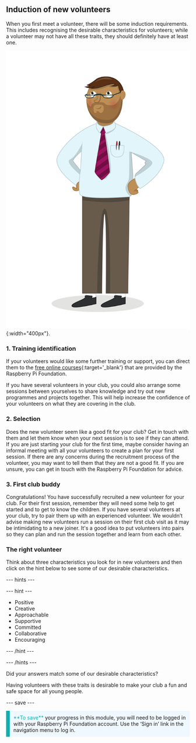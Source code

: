 ## Induction of new volunteers

When you first meet a volunteer, there will be some induction requirements. This includes recognising the desirable characteristics for volunteers; while a volunteer may not have all these traits, they should definitely have at least one.

![An adult volunteer.](images/10-Adult.png){:width="400px"}.
### 1. Training identification

If your volunteers would like some further training or support, you can direct them to the [free online courses](https://www.futurelearn.com/partners/raspberry-pi){:target='_blank'} that are provided by the Raspberry Pi Foundation.

If you have several volunteers in your club, you could also arrange some sessions between yourselves to share knowledge and try out new programmes and projects together. This will help increase the confidence of your volunteers on what they are covering in the club.

### 2. Selection

Does the new volunteer seem like a good fit for your club? Get in touch with them and let them know when your next session is to see if they can attend. If you are just starting your club for the first time, maybe consider having an informal meeting with all your volunteers to create a plan for your first session. If there are any concerns during the recruitment process of the volunteer, you may want to tell them that they are not a good fit. If you are unsure, you can get in touch with the Raspberry Pi Foundation for advice.

### 3. First club buddy

Congratulations! You have successfully recruited a new volunteer for your club. For their first session, remember they will need some help to get started and to get to know the children. If you have several volunteers at your club, try to pair them up with an experienced volunteer. We wouldn’t advise making new volunteers run a session on their first club visit as it may be intimidating to a new joiner. It's a good idea to put volunteers into pairs so they can plan and run the session together and learn from each other.

### The right volunteer

Think about three characteristics you look for in new volunteers and then click on the hint below to see some of our desirable characteristics.

--- hints ---

--- hint ---

* Positive
* Creative
* Approachable
* Supportive
* Committed
* Collaborative
* Encouraging

--- /hint ---

--- /hints ---

Did your answers match some of our desirable characteristics?

Having volunteers with these traits is desirable to make your club a fun and safe space for all young people.

--- save ---

<p style="border-left: solid; border-width:10px; border-color: #0faeb0; background-color: aliceblue; padding: 10px;">
<span style="color: #0faeb0">**To save**</span> your progress in this module, you will need to be logged in with your Raspberry Pi Foundation account. Use the ‘Sign in’ link in the navigation menu to log in.
</p>
